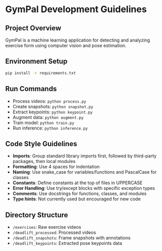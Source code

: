 # GymPal Development Guidelines

## Project Overview
GymPal is a machine learning application for detecting and analyzing exercise form using computer vision and pose estimation.

## Environment Setup
```bash
pip install -r requirements.txt
```

## Run Commands
- Process videos: `python process.py`
- Create snapshots: `python snapshot.py`
- Extract keypoints: `python keypoint.py`
- Augment data: `python augment.py`
- Train model: `python train.py`
- Run inference: `python inference.py`

## Code Style Guidelines
- **Imports**: Group standard library imports first, followed by third-party packages, then local modules
- **Formatting**: Use 4 spaces for indentation
- **Naming**: Use snake_case for variables/functions and PascalCase for classes
- **Constants**: Define constants at the top of files in UPPERCASE
- **Error Handling**: Use try/except blocks with specific exception types
- **Comments**: Use docstrings for functions, classes, and modules
- **Type hints**: Not currently used but encouraged for new code

## Directory Structure
- `/exercises`: Raw exercise videos
- `/deadlift_processed`: Processed videos
- `/deadlift_snapshots`: Frame snapshots with annotations
- `/deadlift_keypoints`: Extracted pose keypoints data